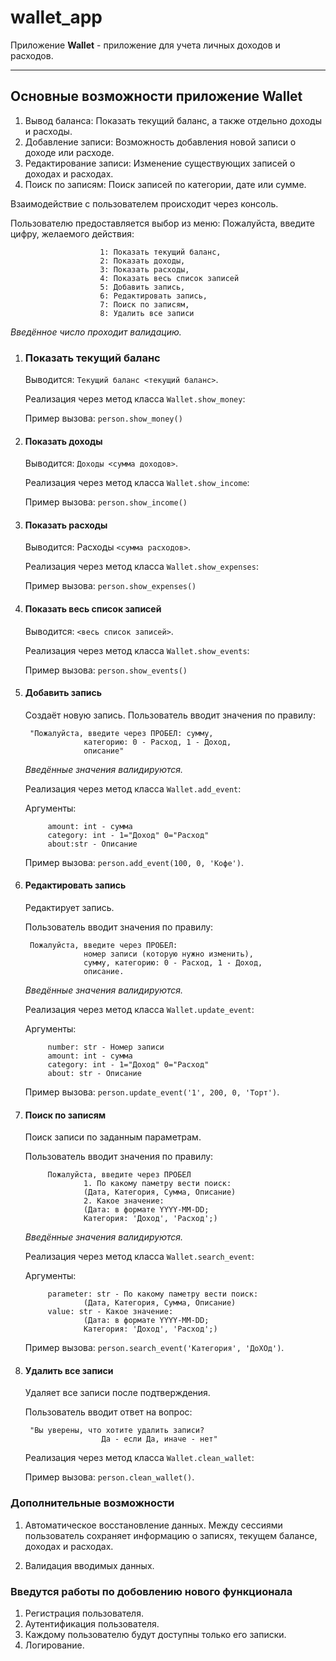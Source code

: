 # wallet_app

Приложение **Wallet** - приложение для учета личных доходов и расходов.

____

## Основные возможности приложение Wallet

1. Вывод баланса: Показать текущий баланс, а также отдельно доходы и расходы.
2. Добавление записи: Возможность добавления новой записи о доходе или расходе.
3. Редактирование записи: Изменение существующих записей о доходах и расходах.
4. Поиск по записям: Поиск записей по категории, дате или сумме.

Взаимодействие с пользователем происходит через консоль.

Пользователю предоставляется выбор из меню:
Пожалуйста, введите цифру, желаемого действия:

                        1: Показать текущий баланс,
                        2: Показать доходы,
                        3: Показать расходы,
                        4: Показать весь список записей
                        5: Добавить запись,
                        6: Редактировать запись,
                        7: Поиск по записям,
                        8: Удалить все записи

*Введённое число проходит валидацию.*

1. ### Показать текущий баланс

    Выводится: `Текущий баланс <текущий баланс>`.

    Реализация через метод класса `Wallet.show_money`:

    Пример вызова:
            `person.show_money()`

2. #### Показать доходы

    Выводится: `Доходы <сумма доходов>`.

    Реализация через метод класса `Wallet.show_income`:

    Пример вызова:
            `person.show_income()`

3. #### Показать расходы

    Выводится: Расходы `<сумма расходов>`.

    Реализация через метод класса `Wallet.show_expenses`:

    Пример вызова:
             `person.show_expenses()`

4. #### Показать весь список записей

    Выводится: `<весь список записей>`.

    Реализация через метод класса `Wallet.show_events`:

    Пример вызова:
            `person.show_events()`

5. #### Добавить запись

    Создаёт новую запись.
    Пользователь вводит значения по правилу:

        "Пожалуйста, введите через ПРОБЕЛ: сумму,
                    категорию: 0 - Расход, 1 - Доход,
                    описание"

    *Введённые значения валидируются.*

    Реализация через метод класса `Wallet.add_event`:

    Аргументы:

            amount: int - сумма
            category: int - 1="Доход" 0="Расход"
            about:str - Описание

    Пример вызова:
            `person.add_event(100, 0, 'Кофе')`.

6. #### Редактировать запись

    Редактирует запись.

    Пользователь вводит значения по правилу:

        Пожалуйста, введите через ПРОБЕЛ:
                    номер записи (которую нужно изменить),
                    сумму, категорию: 0 - Расход, 1 - Доход,
                    описание.

    *Введённые значения валидируются.*

    Реализация через метод класса `Wallet.update_event`:

    Аргументы:

            number: str - Номер записи
            amount: int - сумма
            category: int - 1="Доход" 0="Расход"
            about: str - Описание

    Пример вызова:
            `person.update_event('1', 200, 0, 'Торт')`.

7. #### Поиск по записям

    Поиск записи по заданным параметрам.

    Пользователь вводит значения по правилу:

            Пожалуйста, введите через ПРОБЕЛ
                    1. По какому паметру вести поиск:
                    (Дата, Категория, Сумма, Описание)
                    2. Какое значение:
                    (Дата: в формате YYYY-MM-DD;
                    Категория: 'Доход', 'Расход';)

    *Введённые значения валидируются.*

    Реализация через метод класса `Wallet.search_event`:

    Аргументы:

            parameter: str - По какому паметру вести поиск:
                    (Дата, Категория, Сумма, Описание)
            value: str - Какое значение:
                    (Дата: в формате YYYY-MM-DD;
                    Категория: 'Доход', 'Расход';)

    Пример вызова:
            `person.search_event('Категория', 'ДоХОд')`.

8. #### Удалить все записи

    Удаляет все записи после подтверждения.

    Пользователь вводит ответ на вопрос:

        "Вы уверены, что хотите удалить записи?
                        Да - если Да, иначе - нет"

    Реализация через метод класса `Wallet.clean_wallet`:

    Пример вызова:
            `person.clean_wallet()`.

### Дополнительные возможности

1. Автоматическое восстановление данных.
    Между сессиями пользователь сохраняет информацию о записях,
    текущем балансе, доходах и расходах.

2. Валидация вводимых данных.

### Введутся работы по добовлению нового функционала

1. Регистрация пользователя.
2. Аутентификация пользователя.
3. Каждому пользователю будут доступны только его записки.
4. Логирование.
